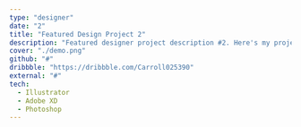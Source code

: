 ```yaml
---
type: "designer"
date: "2"
title: "Featured Design Project 2"
description: "Featured designer project description #2. Here's my project I hope you like it!"
cover: "./demo.png"
github: "#"
dribbble: "https://dribbble.com/Carroll025390"
external: "#"
tech:
  - Illustrator
  - Adobe XD
  - Photoshop
---
```

